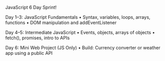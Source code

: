 JavaScript 6 Day Sprint!

Day 1–3: JavaScript Fundamentals
•	Syntax, variables, loops, arrays, functions
•	DOM manipulation and addEventListener

Day 4–5: Intermediate JavaScript
•	Events, objects, arrays of objects
•	fetch(), promises, intro to APIs

Day 6: Mini Web Project (JS Only)
•	Build: Currency converter or weather app using a public API
